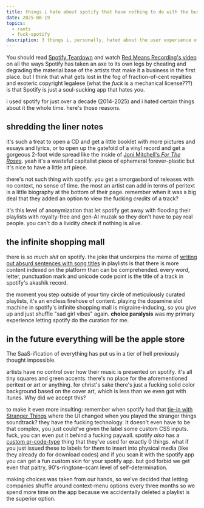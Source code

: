 ```yaml
---
title: things i hate about spotify that have nothing to do with the business model
date: 2025-08-19
topics:
  - rants
  - fuck-spotify
description: 3 things i, personally, hated about the user experience of spotify
---
```

You should read [Spotify Teardown](https://mitpress.mit.edu/9780262038904/spotify-teardown/) and watch [Red Means Recording's video](https://www.youtube.com/watch?v=LQRtKD4gx1k) on all the ways Spotify has taken an axe to its own legs by cheating and degrading the material base of the artists that make it a business in the first place. but I think that what gets lost in the fog of fraction-of-cent royalties and esoteric copyright legalese (what the _fuck_ is a mechanical license???) is that Spotify is just a soul-sucking app that hates you. 

i used spotify for just over a decade (2014-2025) and i hated certain things about it the whole time. here's those reasons.

## shredding the liner notes
it's such a treat to open a CD and get a little booklet with more pictures and essays and lyrics, or to open up the gatefold of a vinyl record and get a gorgeous 2-foot wide spread like the inside of [Joni Mitchell's _For The Roses_](https://www.discogs.com/release/7203069-Joni-Mitchell-For-The-Roses/image/SW1hZ2U6MTkxOTYwMTE=). yeah it's a wasteful capitalist piece of ephemeral forever-plastic but it's nice to have a little art piece.

there's not such thing with spotify. you get a smorgasbord of releases with no context, no sense of time. the most an artist can add in terms of peritext is a little biography at the bottom of their page. remember when it was a big deal that they added an option to view the fucking _credits_ of a track? 

it's this level of anonymization that let spotify get away with flooding their playlists with royalty-free and gen-AI muzak so they don't have to pay real people. you can't do a lividity check if nothing is alive.

## the infinite shopping mall
there is _so much shit_ on spotify. the joke that underpins the meme of [writing out absurd sentences with song titles](https://knowyourmeme.com/memes/spotify-playlist-messages) in playlists is that there is more content indexed on the platform than can be comprehended. every word, letter, punctuation mark and unicode code point is the title of a track in spotify's akashik record.

the moment you step outside of your tiny circle of meticulously curated playlists, it's an endless firehose of content. playing the dopamine slot machine in spotify's infinite shopping mall is migraine-inducing, so you give up and just shuffle "sad girl vibes" again. __choice paralysis__ was my primary experience letting spotify do the curation for me.

## in the future everything will be the apple store

The SaaS-ification of everything has put us in a tier of hell previously thought impossible. 

artists have no control over how their music is presented on spotify. it's all tiny squares and green accents. there's no place for the aforementioned peritext or art or anything. for christ's sake there's just a fucking solid color background based on the cover art, which is less than we even got with itunes. Why did we accept this? 

to make it even more insulting: remember when spotify had that [tie-in with Stranger Things](https://www.theverge.com/2017/10/24/16537572/stranger-things-spotify-easter-egg-upside-down) where the UI changed when you played the stranger things soundtrack? they have the fucking technology. It doesn't even have to be that complex, you just could've given the label some custom CSS inputs. fuck, you can even put it behind a fucking paywall. spotify _also_ has a [custom qr-code-type](https://www.spotifycodes.com/) thing that they've used for exactly 0 things. what if you just issued these to labels for them to insert into physical media (like they already do for download codes) and if you scan it with the spotify app you can get a fun custom skin for your spotify app. but god forbid we get even that paltry, 90's-ringtone-scam level of self-determination. 

making choices was taken from our hands, so we've decided that letting companies shuffle around context-menu options every three months so we spend more time on the app because we accidentally deleted a playlist is the superior option. 